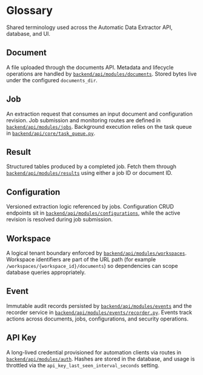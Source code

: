 # Glossary

Shared terminology used across the Automatic Data Extractor API, database, and UI.

## Document
A file uploaded through the documents API. Metadata and lifecycle operations are handled by [`backend/api/modules/documents`](../../backend/api/modules/documents). Stored bytes live under the configured `documents_dir`.

## Job
An extraction request that consumes an input document and configuration revision. Job submission and monitoring routes are defined in [`backend/api/modules/jobs`](../../backend/api/modules/jobs). Background execution relies on the task queue in [`backend/api/core/task_queue.py`](../../backend/api/core/task_queue.py).

## Result
Structured tables produced by a completed job. Fetch them through [`backend/api/modules/results`](../../backend/api/modules/results) using either a job ID or document ID.

## Configuration
Versioned extraction logic referenced by jobs. Configuration CRUD endpoints sit in [`backend/api/modules/configurations`](../../backend/api/modules/configurations), while the active revision is resolved during job submission.

## Workspace
A logical tenant boundary enforced by [`backend/api/modules/workspaces`](../../backend/api/modules/workspaces). Workspace identifiers are part of the URL path (for example `/workspaces/{workspace_id}/documents`) so dependencies can scope database queries appropriately.

## Event
Immutable audit records persisted by [`backend/api/modules/events`](../../backend/api/modules/events) and the recorder service in [`backend/api/modules/events/recorder.py`](../../backend/api/modules/events/recorder.py). Events track actions across documents, jobs, configurations, and security operations.

## API Key
A long-lived credential provisioned for automation clients via routes in [`backend/api/modules/auth`](../../backend/api/modules/auth). Hashes are stored in the database, and usage is throttled via the `api_key_last_seen_interval_seconds` setting.
